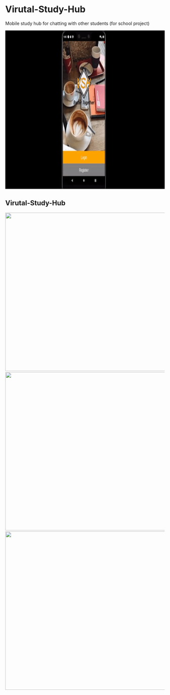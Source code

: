 # Virutal-Study-Hub
Mobile study hub for chatting with other students (for school project)

<img src="/media/COMP_370_App_demonstration_Group_3.gif" height="500" width="750">

## Virutal-Study-Hub

<img src="/media/COMP_370_App_demonstration_Group_3(1).gif" height="500" width="750">

<img src="/media/COMP_370_App_demonstration_Group_3(2).gif" height="500" width="750">


<img src="/media/COMP_370_App_demonstration_Group_3(3).gif" height="500" width="750">
